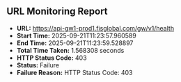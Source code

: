 ## URL Monitoring Report

- **URL:** https://api-gw1-prod1.fisglobal.com/gw/v1/health
- **Start Time:** 2025-09-21T11:23:57.960589
- **End Time:** 2025-09-21T11:23:59.528897
- **Total Time Taken:** 1.568308 seconds
- **HTTP Status Code:** 403
- **Status:** Failure
- **Failure Reason:** HTTP Status Code: 403

